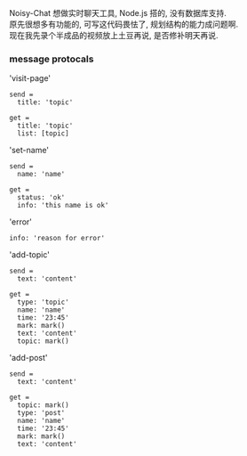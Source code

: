 
Noisy-Chat 想做实时聊天工具, Node.js 搭的, 没有数据库支持.  
原先很想多有功能的, 可写这代码畏怯了, 规划结构的能力成问题啊.  
现在我先录个半成品的视频放上土豆再说, 是否修补明天再说.  

### message protocals  

'visit-page'  

    send =
      title: 'topic'

    get =
      title: 'topic'
      list: [topic]

'set-name'  

    send =
      name: 'name'

    get =
      status: 'ok'
      info: 'this name is ok'

'error'  

    info: 'reason for error'

'add-topic'  

    send =
      text: 'content'

    get =
      type: 'topic'
      name: 'name'
      time: '23:45'
      mark: mark()
      text: 'content'
      topic: mark()

'add-post'  

    send =
      text: 'content'

    get =
      topic: mark()
      type: 'post'
      name: 'name'
      time: '23:45'
      mark: mark()
      text: 'content'